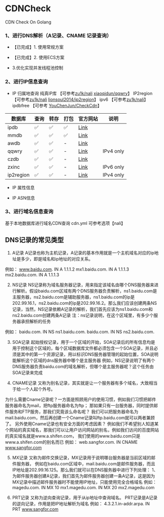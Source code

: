 # CDNCheck
CDN Check On Golang

### 1、进行DNS解析（A记录、CNAME 记录查询）

- 【已完成】1. 使用常规方案

- 【已完成】2. 使用ECS方案

- 3.优化实现并发线程池控制



### 2、进行IP信息查询

- IP 归属地查询
  	纯真IP库	【可参考[zu1k/nali](https://github.com/zu1k/nali) [xiaoqidun/qqwry](https://github.com/xiaoqidun/qqwry)】
  	IP2region  【可参考[zu1k/nali](https://github.com/zu1k/nali)  [lionsoul2014/ip2region](https://github.com/lionsoul2014/ip2region)】
  	ipv6   【可参考[zu1k/nali](https://github.com/zu1k/nali)】
  	ipdbfree 【可参考 [YouChenJun/CheckCdn](https://github.com/YouChenJun/CheckCdn)】

  

| 数据库    | 查询 | 转存 | 打包 | 官方网站                                          | 说明      |
| --------- | ---- | ---- | ---- | ------------------------------------------------- | --------- |
| ipdb      | ✅    | ✅    | ✅    | [Link](https://ipip.net/)                         |           |
| mmdb      | ✅    | ✅    | ✅    | [Link](https://maxmind.com/)                      |           |
| awdb      | ✅    | ✅    | -    | [Link](https://ipplus360.com/)                    |           |
| qqwry     | ✅    | ✅    | -    | [Link](https://cz88.net/)                         | IPv4 only |
| czdb      | ✅    | ✅    | -    | [Link](https://cz88.net/)                         |           |
| zxinc     | ✅    | ✅    | -    | [Link](https://ip.zxinc.org/)                     | IPv6 only |
| ip2region | ✅    | ✅    | -    | [Link](https://github.com/lionsoul2014/ip2region) | IPv4 only |



- IP 属性信息  

- IP ASN信息



### 3、进行域名信息查询

基于本地数据库进行域名CDN查询 cdn.yml 可参考选项【nali】









## DNS记录的常见类型

1. A记录
A记录也称为主机记录，A记录的基本作用就是一个主机域名对应的ip地址是多少，即是域名和ip地址的对应关系。

例如：
www.baidu.com. IN A 1.1.1.2
mx1.baidu.com. IN A 1.1.1.3
mx2.baidu.com. IN A 1.1.1.3

2. NS记录
NS记录称为域名服务器记录，用来指定该域名由哪个DNS服务器来进行解析。假设baidu.com区域有两个DNS服务器负责解析，ns1.baidu.com是主服务器，ns2.baidu.com是辅助服务器，ns1.baidu.com的ip是202.99.16.1，ns2.baidu.com的ip是202.99.16.2。那么我们应该创建两条NS记录，当然，NS记录依赖A记录的解析，我们首先应该为ns1.baidu.com和ns2.baidu.com创建两条A记录
注：ns记录说明，在这个区域里，有多少个服务器承担解析的任务

例如：
baidu.com. IN NS ns1.baidu.com. 
baidu.com. IN NS ns2.baidu.com.


3. SOA记录
起始授权记录，用于一个区域的开始，SOA记录后的所有信息均是用于控制这个区域的，每个区域数据库文件都必须包含一个SOA记录，并且必须是其中的第一个资源记录，用以标识DNS服务器管理的起始位置，SOA说明能解析这个区域的dns服务器中哪个是主服务器
例如，NS记录说明了有两个DNS服务器负责baidu.com的域名解析，但哪个是主服务器呢？这个任务由SOA记录来完成

4. CNAME记录
又称为别名记录，其实就是让一个服务器有多个域名，大致相当于给一个人起个外号。

为什么需要Cname记录呢？一方面是照顾用户的使用习惯，例如我们习惯把邮件服务器命名为mail，把ftp服务器命名为ftp；
那如果只有一台服务器，同时提供邮件服务和FTP服务，那我们究竟该么命名呢？
我们可以把服务器命名为mail.baidu.com，然后再创建一个Cname记录叫ftp.baidu.com就可以两者兼顾了。
另外使用Cname记录也有安全方面的考虑因素？
例如我们不希望别人知道某个网站的真实域名，那我们可以让用户访问网站的别名，例如我们访问的百度网站的真实域名就是www.a.shifen.com，
我们使用的www.baidu.com只是www.a.shifen.com的别名而已
例如：
web.sangfor.com. IN CNAME www.sangfor.com

5. MX记录
又称为邮件交换记录，MX记录用于说明哪台服务器是当前区域的邮件服务器，
例如在baidu.com区域中，mail.baidu.com是邮件服务器，而且IP地址是202.99.16.125。那么我们就可以在DNS服务器中进行下列处理：
1、为邮件服务器创建A记录，我们首先为邮件服务器创建一条A记录，这是因为MX记录中描述邮件服务器时不能使用IP地址，只能使用完全合格域名
例如：
magedu.com. IN MX 10 mx1.magedu.com. 
IN MX 20 mx2.magedu.com

6. PRT记录
又称为逆向查询记录，用于从ip地址中查询域名。
PRT记录是A记录的逆向记录，作用是把IP地址解析为域名
例如：
4.3.2.1.in-addr.arpa. IN PRT www.sangfor.com